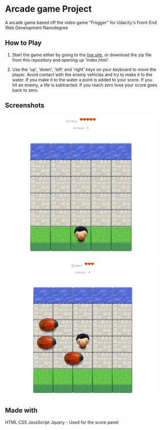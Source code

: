 # Arcade game Project

A arcade game based off the video game "Frogger" for Udacity's Front-End Web Development Nanodegree

## How to Play

1. Start the game either by going to the [live site](https://jasonrhowie.com/arcade-game/), or download the zip file from this repository and opening up 'index.html'.

2. Use the 'up', 'down', 'left' and 'right' keys on your keyboard to move the player. Avoid contact with the enemy vehicles and try to make it to the water. If you make it to the water a point is added to your score. If you hit an enemy, a life is subtracted. If you reach zero lives your score goes back to zero.

## Screenshots

![screenshot 1](images/Screenshot-1.png)
![screenshot 2](images/Screenshot-2.png)

## Made with

HTML
CSS
JavaScript
Jquery - Used for the score panel